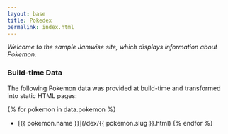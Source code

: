 ```yaml
---
layout: base
title: Pokedex
permalink: index.html
---
```

*Welcome to the sample Jamwise site, which displays information about Pokemon.*

### Build-time Data

The following Pokemon data was provided at build-time and transformed into static HTML pages:

{% for pokemon in data.pokemon %}
- [{{ pokemon.name }}](/dex/{{ pokemon.slug }}.html)
{% endfor %}
